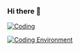 ### Hi there 👋



[![Coding](https://skillicons.dev/icons?i=py,r,matlab&theme=light)](https://skillicons.dev)

[![Coding Environment](https://skillicons.dev/icons?i=vscode,vim&theme=light)](https://skillicons.dev)

<!--
**mjv2146/mjv2146** is a ✨ _special_ ✨ repository because its `README.md` (this file) appears on your GitHub profile.

Here are some ideas to get you started:

- 🔭 I’m currently working on ...
- 🌱 I’m currently learning ...
- 👯 I’m looking to collaborate on ...
- 🤔 I’m looking for help with ...
- 💬 Ask me about ...
- 📫 How to reach me: ...
- 😄 Pronouns: ...
- ⚡ Fun fact: ...
-->
